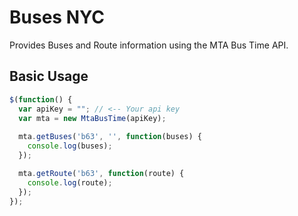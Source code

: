 Buses NYC
=========

Provides Buses and Route information using  the MTA Bus Time API.


Basic Usage
-----------


```js
$(function() {
  var apiKey = ""; // <-- Your api key
  var mta = new MtaBusTime(apiKey);
  
  mta.getBuses('b63', '', function(buses) {
    console.log(buses);
  });

  mta.getRoute('b63', function(route) {
    console.log(route);
  });
});
```
